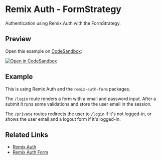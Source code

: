 # Remix Auth - FormStrategy

Authentication using Remix Auth with the FormStrategy.

## Preview

Open this example on [CodeSandbox](https://codesandbox.com):

[![Open in CodeSandbox](https://codesandbox.io/static/img/play-codesandbox.svg)](https://codesandbox.io/s/github/remix-run/remix/tree/main/examples/remix-auth-form)

## Example

This is using Remix Auth and the `remix-auth-form` packages.

The `/login` route renders a form with a email and password input. After a submit it runs some validations and store the user email in the session.

The `/private` routes redirects the user to `/login` if it's not logged-in, or shows the user email and a logout form if it's logged-in.

## Related Links

- [Remix Auth](https://github.com/sergiodxa/remix-auth)
- [Remix Auth Form](https://github.com/sergiodxa/remix-auth-form)
